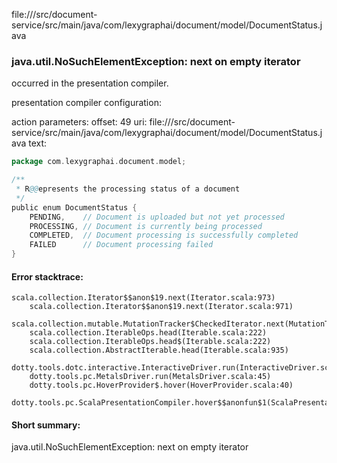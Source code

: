file://<WORKSPACE>/src/document-service/src/main/java/com/lexygraphai/document/model/DocumentStatus.java
### java.util.NoSuchElementException: next on empty iterator

occurred in the presentation compiler.

presentation compiler configuration:


action parameters:
offset: 49
uri: file://<WORKSPACE>/src/document-service/src/main/java/com/lexygraphai/document/model/DocumentStatus.java
text:
```scala
package com.lexygraphai.document.model;

/**
 * R@@epresents the processing status of a document
 */
public enum DocumentStatus {
    PENDING,    // Document is uploaded but not yet processed
    PROCESSING, // Document is currently being processed
    COMPLETED,  // Document processing is successfully completed
    FAILED      // Document processing failed
}

```



#### Error stacktrace:

```
scala.collection.Iterator$$anon$19.next(Iterator.scala:973)
	scala.collection.Iterator$$anon$19.next(Iterator.scala:971)
	scala.collection.mutable.MutationTracker$CheckedIterator.next(MutationTracker.scala:76)
	scala.collection.IterableOps.head(Iterable.scala:222)
	scala.collection.IterableOps.head$(Iterable.scala:222)
	scala.collection.AbstractIterable.head(Iterable.scala:935)
	dotty.tools.dotc.interactive.InteractiveDriver.run(InteractiveDriver.scala:164)
	dotty.tools.pc.MetalsDriver.run(MetalsDriver.scala:45)
	dotty.tools.pc.HoverProvider$.hover(HoverProvider.scala:40)
	dotty.tools.pc.ScalaPresentationCompiler.hover$$anonfun$1(ScalaPresentationCompiler.scala:376)
```
#### Short summary: 

java.util.NoSuchElementException: next on empty iterator